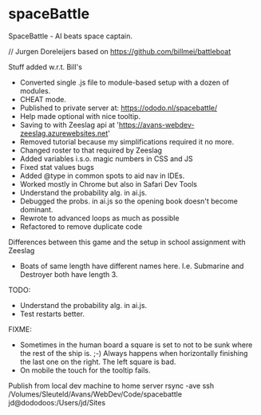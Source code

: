 # spaceBattle

SpaceBattle - AI beats space captain.

// Jurgen Doreleijers based on https://github.com/billmei/battleboat

Stuff added w.r.t. Bill's
- Converted single .js file to module-based setup with a dozen of modules.
- CHEAT mode.
- Published to private server at: https://ododo.nl/spacebattle/
- Help made optional with nice tooltip.
- Saving to with Zeeslag api at 'https://avans-webdev-zeeslag.azurewebsites.net'
- Removed tutorial because my simplifications required it no more.
- Changed roster to that required by Zeeslag
- Added variables i.s.o. magic numbers in CSS and JS
- Fixed stat values bugs
- Added @type in common spots to aid nav in IDEs.
- Worked mostly in Chrome but also in Safari Dev Tools
- Understand the probability alg. in ai.js.
- Debugged the probs. in ai.js so the opening book doesn't become dominant.
- Rewrote to advanced loops as much as possible
- Refactored to remove duplicate code

Differences between this game and the setup in school assignment with Zeeslag
- Boats of same length have different names here. I.e. 
    Submarine and Destroyer both have length 3.

TODO: 
- Understand the probability alg. in ai.js.
- Test restarts better.

FIXME:
- Sometimes in the human board a square is set to not to be sunk where the rest of the ship is. ;-)
Always happens when horizontally finishing the last one on the right. The left square is bad.
- On mobile the touch for the tooltip fails.

Publish from local dev machine to home server
rsync -ave ssh /Volumes/Sleuteld/Avans/WebDev/Code/spacebattle \
  jd@dododoos:/Users/jd/Sites


